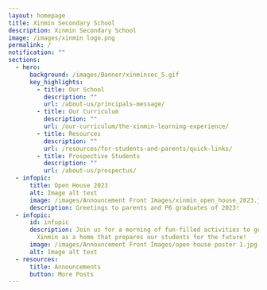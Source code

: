 ```yaml
---
layout: homepage
title: Xinmin Secondary School
description: Xinmin Secondary School
image: /images/xinmin logo.png
permalink: /
notification: ""
sections:
  - hero:
      background: /images/Banner/xinminsec_5.gif
      key_highlights:
        - title: Our School
          description: ""
          url: /about-us/principals-message/
        - title: Our Curriculum
          description: ""
          url: /our-curriculum/the-xinmin-learning-experience/
        - title: Resources
          description: ""
          url: /resources/for-students-and-parents/quick-links/
        - title: Prospective Students
          description: ""
          url: /about-us/prospectus/
  - infopic:
      title: Open House 2023
      alt: Image alt text
      image: /images/Announcement Front Images/xinmin_open_house_2023.jpeg
      description: Greetings to parents and P6 graduates of 2023!
  - infopic:
      id: infopic
      description: Join us for a morning of fun-filled activities to get to know
        Xinmin as a home that prepares our students for the future!
      image: /images/Announcement Front Images/open house poster 1.jpg
      alt: Image alt text
  - resources:
      title: Announcements
      button: More Posts
---
```

